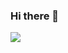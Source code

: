 ### Hi there 👋
<a href="[버튼을 눌렀을 때 이동할 링크](https://www.instagram.com/lcscho/)" target="_blank"><img src="https://img.shields.io/badge/뱃지레이블-배경색?style=뱃지모양&logo=instagram&logoColor=#4405F"/></a>

<!--
**LcsCho/LcsCho** is a ✨ _special_ ✨ repository because its `README.md` (this file) appears on your GitHub profile.

Here are some ideas to get you started:


- 🔭 I’m currently working on ...
- 🌱 I’m currently learning ...
- 👯 I’m looking to collaborate on ...
- 🤔 I’m looking for help with ...
- 💬 Ask me about ...
- 📫 How to reach me: ...
- 😄 Pronouns: ...
- ⚡ Fun fact: ...
-->
